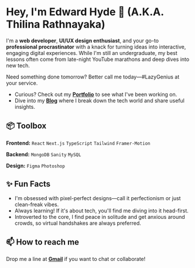 # Hey, I'm Edward Hyde 👋 (A.K.A. Thilina Rathnayaka)

I'm a **web developer**, **UI/UX design enthusiast**, and your go-to **professional procrastinator** with a knack for turning ideas into interactive, engaging digital experiences. While I'm still an undergraduate, my best lessons often come from late-night YouTube marathons and deep dives into new tech.

Need something done tomorrow? Better call me today—#LazyGenius at your service.

- Curious? Check out my [**Portfolio**](https://its-thilina.vercel.app/) to see what I've been working on.
- Dive into my [**Blog**](https://its-thilina-blog.vercel.app/) where I break down the tech world and share useful insights.

## 📦 Toolbox

**Frontend:** `React` `Next.js` `TypeScript` `Tailwind` `Framer-Motion`

**Backend:** `MongoDB` `Sanity` `MySQL`

**Design:** `Figma` `Photoshop`

## ✨ Fun Facts

- I'm obsessed with pixel-perfect designs—call it perfectionism or just clean-freak vibes.
- Always learning! If it's about tech, you'll find me diving into it head-first.
- Introverted to the core, I find peace in solitude and get anxious around crowds, so virtual handshakes are always preferred.

## 📫 How to reach me

Drop me a line at [**Gmail**](mailto:edwardhyde20126@gmail.com) if you want to chat or collaborate!
